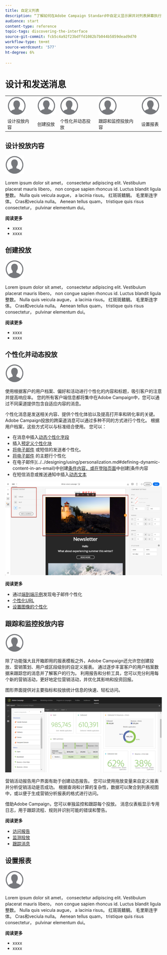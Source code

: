 ```yaml
---
title: 自定义列表
description: “了解如何在Adobe Campaign Standard中自定义显示屏并对列表屏幕执行操作：排序、筛选、删除或复制元素。 列表屏幕显示一个或多个给定资源的元素。”
audience: start
content-type: reference
topic-tags: discovering-the-interface
source-git-commit: fcb5c4a92f23bdffd1082b7b044b5859dead9d70
workflow-type: tm+mt
source-wordcount: '577'
ht-degree: 6%

---
```



# 设计和发送消息

<table>
<tr>
    <td valign="top">
        <a href="../../start/using/work-with-audiences.md"><img width="60px" alt="条件" src="assets/icon_profile.svg"/></a>
    </td>
    <td valign="top">
        <a href="../../api/using/creating-a-service.md"><img width="60px" alt="条件" src="assets/icon_profile.svg"/></a>
    </td>
    <td valign="top">
        <a href="../../api/using/interacting-with-custom-resources.md"><img width="60px" alt="条件" src="assets/icon_profile.svg"/></a>
    </td>
    <td valign="top">
        <a href="../../api/using/interacting-with-marketing-history.md"><img width="60px" alt="条件" src="assets/icon_profile.svg"/></a>
    </td>
    <td valign="top">
        <a href="../../api/using/interacting-with-marketing-history.md"><img width="60px" alt="条件" src="assets/icon_profile.svg"/></a>
    </td>
</tr>
<tr>
<td>设计投放内容</td>
<td>创建投放</td>
<td>个性化并动态投放</td>
<td>跟踪和监控投放内容</td>
<td>设置报表</td>
</tr>
</table>

## 设计投放内容

<img width="60px" alt="条件" src="assets/icon_profile.svg"/>

Lorem ipsum dolor sit amet， consectetur adipiscing elit. Vestibulum placerat mauris libero， non congue sapien rhoncus id. Luctus blandit ligula整数。 Nulla quis veicula augue， a lacinia risus。 红斑斑鳍鲷。 毛里斯连字体。 Cras和veciula nulla。 Aenean tellus quam， tristique quis risus consectetur， pulvinar elementum dui。

**阅读更多**

* xxxx
* xxxx

## 创建投放

<img width="60px" alt="条件" src="assets/icon_profile.svg"/>

Lorem ipsum dolor sit amet， consectetur adipiscing elit. Vestibulum placerat mauris libero， non congue sapien rhoncus id. Luctus blandit ligula整数。 Nulla quis veicula augue， a lacinia risus。 红斑斑鳍鲷。 毛里斯连字体。 Cras和veciula nulla。 Aenean tellus quam， tristique quis risus consectetur， pulvinar elementum dui。

**阅读更多**

* xxxx
* xxxx

## 个性化并动态投放

<img width="60px" alt="条件" src="assets/icon_profile.svg"/>

使用根据客户的用户档案、偏好和活动进行个性化的内容和标题，吸引客户的注意并提高响应率。 您的所有客户端信息都将集中在Adobe Campaign中，您可以通过不同渠道提供包含自适应内容的消息。

个性化消息是发送相关内容、提供个性化体验以及提高打开率和转化率的关键。 Adobe Campaign投放的跨渠道消息可以通过多种不同的方式进行个性化。 根据用户档案，这些方式可以与标准结合使用。 您可以：

* 在消息中插入[动态个性化字段](../../designing/using/personalization.md#inserting-a-personalization-field)
* 插入[预定义个性化块](../../designing/using/personalization.md#adding-a-content-block)
* [将电子邮件](../../designing/using/subject-line.md) 或短信的发送者个性化。
* [将电子邮件](../../designing/using/subject-line.md) 的主题行个性化
* 在电子邮件](../../designing/using/personalization.md#defining-dynamic-content-in-an-email)中创建[条件内容，或在登陆页面](../../channels/using/designing-a-landing-page.md#defining-dynamic-content-in-a-landing-page)中创建[条件内容
* 在短信消息或推送通知中插入[动态文本](../../channels/using/defining-dynamic-text.md)

![](assets/delivery_content_43.png)

**阅读更多**

* 通过[端到端示例](../../designing/using/personalization.md#example-email-personalization)发现电子邮件个性化
* [个性化URL](../../designing/using/personalization.md#personalizing-urls)
* [设置图像的个性化](../../designing/using/personalization.md#personalizing-an-image-source)

## 跟踪和监控投放内容

<img width="60px" alt="条件" src="assets/icon_profile.svg"/>

除了功能强大且开箱即用的报表模板之外，Adobe Campaign还允许您创建投放、营销策划、用户或区段级别的自定义报表。 通过逐步丰富客户的用户档案数据来跟踪您的消息并了解客户的行为。 利用报告和分析工具，您可以充分利用每个新的营销活动，更好地定位营销活动，并优化其影响和投资回报。

图形界面提供对主要指标和投放统计信息的快速、轻松访问。

![](assets/dynamic_report_intro.png)

营销活动报告用户界面有助于创建动态报告。 您可以使用拖放变量来自定义报表并分析促销活动是否成功。 根据查询和计算的复杂性，数据可以聚合到列表视图中，或以便于生成营销分析报表的格式进行访问。

借助Adobe Campaign，您可以单独监控和跟踪每个投放。 消息仪表板显示专用日志，用于跟踪流程、规则并识别可能的错误和警告。


**阅读更多**

* [访问报告](../../reporting/using/about-dynamic-reports.md)
* [监测投放](../../sending/using/monitoring-a-delivery.md)
* [跟踪消息](../../sending/using/tracking-messages.md)

## 设置报表

<img width="60px" alt="条件" src="assets/icon_profile.svg"/>

Lorem ipsum dolor sit amet， consectetur adipiscing elit. Vestibulum placerat mauris libero， non congue sapien rhoncus id. Luctus blandit ligula整数。 Nulla quis veicula augue， a lacinia risus。 红斑斑鳍鲷。 毛里斯连字体。 Cras和veciula nulla。 Aenean tellus quam， tristique quis risus consectetur， pulvinar elementum dui。

**阅读更多**

* xxxx
* xxxx
